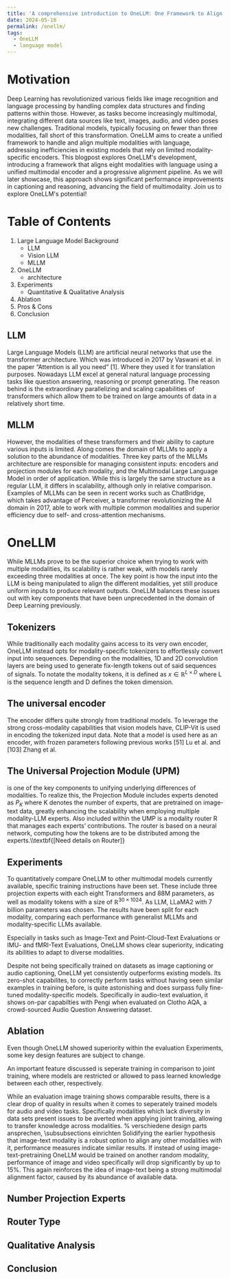 ```yaml
---
title: 'A comprehensive introduction to OneLLM: One Framework to Align All Modalities with Language'
date: 2024-05-16
permalink: /onellm/
tags:
  - OneLLM
  - language model
---
```


# Motivation

Deep Learning has revolutionized various fields like image recognition and language processing by handling complex data structures and finding patterns within those.
However, as tasks become increasingly multimodal, integrating different data sources like text, images, audio, and video poses new challenges. Traditional models, typically focusing on fewer than three modalities, fall short of this transformation.
OneLLM aims to create a unified framework to handle and align multiple modalities with language, addressing inefficiencies in existing models that rely on limited modality-specific encoders. This blogpost explores OneLLM's development, introducing a framework that aligns eight modalities with language using a unified multimodal encoder and a progressive alignment pipeline.
As we will later showcase, this approach shows significant performance improvements in captioning and reasoning, advancing the field of multimodality. Join us to explore OneLLM's potential!


# Table of Contents

1. Large Language Model Background
	- LLM
	- Vision LLM
	- MLLM
2. OneLLM
	- architecture
3. Experiments
	- Quantitative & Qualitative Analysis
4. Ablation
5. Pros & Cons 
6. Conclusion


LLM
------
Large Language Models (LLM) are artificial neural networks that use the transformer architecture. Which was introduced in 2017 by Vaswani et al. in the paper “Attention is all you need” [1]. Where they used it for translation purposes. 
Nowadays LLM excel at general natural language processing tasks like question answering, reasoning or prompt generating. The reason behind is the extraordinary parallelizing and scaling capabilities of transformers which allow them to be trained on large amounts of data in a relatively short time.


MLLM
------
However, the modalities of these transformers and their ability to capture various inputs is limited. Along comes the domain of MLLMs to apply a solution to the abundance of modalities. Three key parts of the MLLMs architecture are responsible for managing consistent inputs: encoders and projection modules for each modality, and the Multimodal Large Language Model in order of application. 
While this is largely the same structure as a regular LLM, it differs in scalability, although only in relative comparison.
Examples of MLLMs can be seen in recent works such as ChatBridge, which takes advantage of Perceiver, a transformer revolutionizing the AI domain in 2017, able to work with multiple common modalities and superior efficiency due to self- and cross-attention mechanisms. 

OneLLM
======
While MLLMs prove to be the superior choice when trying to work with multiple modalities, its scalability is rather weak, with models rarely exceeding three modalities at once. The key point is how the input into the LLM is being manipulated to align the different modalities, yet still produce uniform inputs to produce relevant outputs. 
OneLLM balances these issues out with key components that have been unprecedented in the domain of Deep Learning previously.

Tokenizers
------
While traditionally each modality gains access to its very own encoder, OneLLM instead opts for modality-specific tokenizers to effortlessly convert input into sequences. Depending on the modalities, 1D and 2D convolution layers are being used to generate fix-length tokens out of said sequences of signals. To notate the modality tokens, it is defined as $x \in \mathds{R}^{L \times D}$ where L is the sequence length and D defines the token dimension. 

The universal encoder
------
The encoder differs quite strongly from traditional models. To leverage the strong cross-modality capabilities that vision models have, CLIP-Vit is used in encoding the tokenized input data. Note that a model is used here as an encoder, with frozen parameters following previous works [51] Lu et al. and [103] Zhang et al.

The Universal Projection Module (UPM)
------
is one of the key components to unifying underlying differences of modalities. To realize this, the Projection Module includes experts denoted as ${P_K}$ where K denotes the number of experts, that are pretrained on image-text data, greatly enhancing the scalability when employing multiple modality-LLM experts. Also included within the UMP is a modality router R  that manages each experts’ contributions.
The router is based on a neural network, computing how the tokens are to be distributed among the experts.\\\textbf{[Need details on Router]}


Experiments
------
To quantitatively compare OneLLM to other multimodal models currently available, specific training instructions have been set. These include three projection experts with each eight Transformers and 88M parameters, as well as modality tokens with a size of $\mathds{R}^{30 \times 1024}$. As LLM, LLaMA2 with 7 billion parameters was chosen. The results have been split for each modality, comparing each performance with generalist MLLMs and modality-specific LLMs available. 

Especially in tasks such as Image-Text and Point-Cloud-Text Evaluations or IMU- and fMRI-Text Evaluations, OneLLM shows clear superiority, indicating its abilities to adapt to diverse modalities.

Despite not being specifically trained on datasets as image captioning or audio captioning, OneLLM yet consistently outperforms existing models. Its zero-shot capabilites, to correctly perform tasks without having seen similar examples in training before, is quite astonishing and does surpass fully fine-tuned modality-specific models. Specifically in audio-text evaluation, it shows on-par capabilties with Pengi when evaluated on Clotho AQA, a crowd-sourced Audio Question Answering dataset.

Ablation
------
Even though OneLLM showed superiority within the evaluation Experiments, some key design features are subject to change.

An important feature discussed is seperate training in comparison to joint training, where models are restricted or allowed to pass learned knowledge between each other, respectively.

While an evaluation image training shows comparable results, there is a clear drop of quality in results when it comes to seperately trained models for audio and video tasks. Specifically modalities which lack diversity in data sets present issues to be averted when applying joint training, allowing to transfer knowledge across modalities.
% verschiedene design parts ansprechen, \subsubsections einrichten
Solidifying the earlier hypothesis that image-text modality is a robust option to align any other modalities with it, performance measures indicate similar results. If instead of using image-text-pretraining OneLLM would be trained on another random modality, performance of image and video specifically will drop significantly by up to 15\%. This again reinforces the idea of image-text being a strong multimodal alignment factor, caused by its abundance of available data.

Number Projection Experts
------

Router Type
------

Qualitative Analysis
------

Conclusion
------
